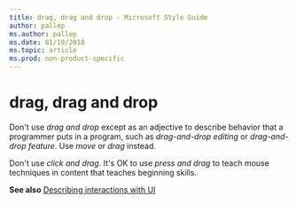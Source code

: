 ```yaml
---
title: drag, drag and drop - Microsoft Style Guide
author: pallep
ms.author: pallep
ms.date: 01/19/2018
ms.topic: article
ms.prod: non-product-specific
---
```


# drag, drag and drop

Don't use *drag and drop* except as an adjective to describe behavior that a programmer puts in a program, such as *drag-and-drop editing* or *drag-and-drop feature*. Use *move* or *drag* instead.

Don't use *click and drag.* It's OK to use *press and drag* to teach mouse techniques in content that teaches beginning skills.

**See also** [Describing interactions with UI](~/procedures-instructions/describing-interactions-with-ui.md)
